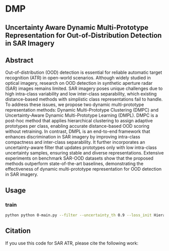 # DMP
## Uncertainty Aware Dynamic Multi-Prototype Representation for Out-of-Distribution Detection in SAR Imagery

## Abstract
Out-of-distribution (OOD) detection is essential for reliable automatic target recognition (ATR) in open-world scenarios. Although widely studied in optical imagery, research on OOD detection in synthetic aperture radar (SAR) images remains limited. SAR imagery poses unique challenges due to high intra-class variability and low inter-class separability, which existing distance-based methods with simplistic class representations fail to handle. To address these issues, we propose two dynamic multi-prototype representation methods: Dynamic Multi-Prototype Clustering (DMPC) and Uncertainty-Aware Dynamic Multi-Prototype Learning (DMPL). DMPC is a post-hoc method that applies hierarchical clustering to assign adaptive prototypes per class, enabling accurate distance-based OOD scoring without retraining. In contrast, DMPL is an end-to-end framework that enhances discrimination in SAR imagery by improving intra-class compactness and inter-class separability. It further incorporates an uncertainty-aware filter that updates prototypes only with low intra-class uncertainty samples, ensuring stable and diverse representations. Extensive experiments on benchmark SAR-OOD datasets show that the proposed methods outperform state-of-the-art baselines, demonstrating the effectiveness of dynamic multi-prototype representation for OOD detection in SAR imagery.

## Usage
### train

```sh
python python 0-main.py --filter --uncertainty_th 0.9 --loss_init HierarchicalClustering --K 40 --batch_size 32 --lr_model 0.01 --lr_pro 0.5 --centroids_path ./init_model_npy/resnet18_CE_10_K40_HierarchicalClustering_centroids.npy --label_path ./init_model_npy/resnet18_CE_10_K40_HierarchicalClustering_labels.npy
```
## Citation
If you use this code for SAR ATR, please cite the following work:
```

```


